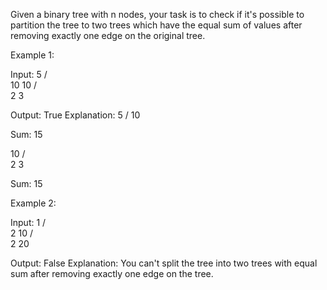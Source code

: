 Given a binary tree with n nodes, your task is to check if it's possible to partition the tree to two trees which have the equal sum of values after removing exactly one edge on the original tree.

Example 1:

Input:
    5
   / \
  10 10
    /  \
   2   3

Output: True
Explanation:
    5
   /
  10

Sum: 15

   10
  /  \
 2    3

Sum: 15


Example 2:

Input:
    1
   / \
  2  10
    /  \
   2   20

Output: False
Explanation: You can't split the tree into two trees with equal sum after removing exactly one edge on the tree.
